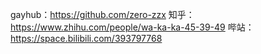 gayhub：https://github.com/zero-zzx
知乎：https://www.zhihu.com/people/wa-ka-ka-45-39-49
哔站：https://space.bilibili.com/393797768
